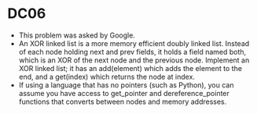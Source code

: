 # DC06
- This problem was asked by Google.
- An XOR linked list is a more memory efficient doubly linked list. Instead of each node holding next and prev fields, it holds a field named both, which is an XOR of the next node and the previous node. Implement an XOR linked list; it has an add(element) which adds the element to the end, and a get(index) which returns the node at index.
- If using a language that has no pointers (such as Python), you can assume you have access to get_pointer and dereference_pointer functions that converts between nodes and memory addresses.
